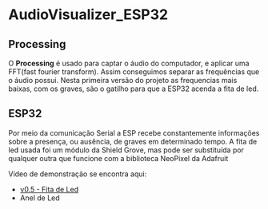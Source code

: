 # AudioVisualizer_ESP32
## Processing
  O **Processing** é usado para captar o áudio do computador, e aplicar uma FFT(fast fourier transform). Assim conseguimos separar as frequências que o áudio possui.
  Nesta primeira versão do projeto as frequencias mais baixas, com os graves, são o gatilho para que a ESP32 acenda a fita de led.
  
## ESP32
  Por meio da comunicação Serial a ESP recebe constantemente informações sobre a presença, ou ausência, de graves em determinado tempo. 
  A fita de led usada foi um módulo da Shield Grove, mas pode ser substituída por qualquer outra que funcione com a biblioteca NeoPixel da Adafruit

Vídeo de demonstração se encontra aqui:
  - [v0.5 - Fita de Led](https://www.youtube.com/watch?v=Zr_HBXlm1V4)
  - Anel de Led
